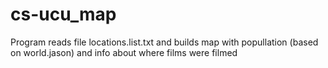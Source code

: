 # cs-ucu_map
Program reads file locations.list.txt and builds map with popullation (based on world.jason) and info about where films were filmed

